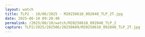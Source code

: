```yaml
---
layout: watch
title: TLP2 - 10/06/2025 - M20250610_092040_TLP_2T.jpg
date: 2025-06-10 09:20:40
permalink: /2025/06/10/watch/M20250610_092040_TLP_2
capture: TLP2/2025/202506/20250609/M20250610_092040_TLP_2T.jpg
---
```


